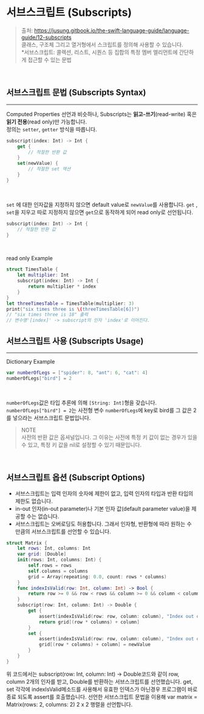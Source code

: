 # 서브스크립트 (Subscripts)

> 출처: https://jusung.gitbook.io/the-swift-language-guide/language-guide/12-subscripts  
> 클래스, 구조체 그리고 열거형에서 스크립트를 정의해 사용할 수 있습니다.  
> \*서브스크립트: 콜렉션, 리스트, 시퀀스 등 집합의 특정 멤버 엘리먼트에 간단하게 접근할 수 있는 문법

<br>

## 서브스크립트 문법 (Subscripts Syntax)

---

Computed Properties 선언과 비슷하나, Subscripts는 **읽고-쓰기**(read-write) 혹은 **읽기 전용**(read only)만 가능합니다.  
정의는 `setter`, `getter` 방식을 따릅니다.

```swift
subscript(index: Int) -> Int {
    get {
        // 적절한 반환 값
    }
    set(newValue) {
        // 적절한 set 액션
    }
}
```

<br>

`set` 에 대한 인자값을 지정하지 않으면 default value로 `newValue`를 사용합니다. `get` , `set`을 지우고 따로 지정하지 않으면 `get`으로 동작하게 되어 read only로 선언됩니다.

```swift
subscript(index: Int) -> Int {
    // 적절한 반환 값
}
```

<br>

read only Example

```swift
struct TimesTable {
    let multiplier: Int
    subscript(index: Int) -> Int {
        return multiplier * index
    }
}
let threeTimesTable = TimesTable(multiplier: 3)
print("six times three is \(threeTimesTable[6])")
// "six times three is 18" 출력
// 변수명'[index]' -> subscript의 인자 'index'로 이어진다.
```

## 서브스크립트 사용 (Subscripts Usage)

---

Dictionary Example

```swift
var numberOfLegs = ["spider": 8, "ant": 6, "cat": 4]
numberOfLegs["bird"] = 2
```

<br>

`numberOfLegs`값은 타입 추론에 의해 `[String: Int]`형을 갖습니다. `numberOfLegs["bird"] = 2`는 사전형 변수 `numberOfLegs`에 key로 bird를 그 값은 2를 넣으라는 서브스크립트 문법입니다.

> NOTE  
> 사전의 반환 값은 옵셔널입니다. 그 이유는 사전에 특정 키 값이 없는 경우가 있을 수 있고, 특정 키 값을 nil로 설정할 수 있기 때문입니다.

<br>

## 서브스크립트 옵션 (Subscript Options)

- 서브스크립트는 입력 인자의 숫자에 제한이 없고, 입력 인자의 타입과 반환 타입의 제한도 없습니다.
- in-out 인자(in-out parameter)나 기본 인자 값(default parameter value)을 제공할 수는 없습니다.
- 서브스크립트는 오버로딩도 허용합니다. 그래서 인자형, 반환형에 따라 원하는 수 만큼의 서브스크립트를 선언할 수 있습니다.

```swift
struct Matrix {
    let rows: Int, columns: Int
    var grid: [Double]
    init(rows: Int, columns: Int) {
        self.rows = rows
        self.columns = columns
        grid = Array(repeating: 0.0, count: rows * columns)
    }
    func indexIsValid(row: Int, column: Int) -> Bool {
        return row >= 0 && row < rows && column >= 0 && column < columns
    }
    subscript(row: Int, column: Int) -> Double {
        get {
            assert(indexIsValid(row: row, column: column), "Index out of range")
            return grid[(row * columns) + column]
        }
        set {
            assert(indexIsValid(row: row, column: column), "Index out of range")
            grid[(row * columns) + column] = newValue
        }
    }
}
```

위 코드에서는 subscript(row: Int, column: Int) -> Double코드와 같이 row, column 2개의 인자를 받고, Double를 반환하는 서브스크립트를 선언했습니다. get, set 각각에 indexIsValid메소드를 사용해서 유효한 인덱스가 아닌경우 프로그램이 바로 종료 되도록 assert를 호출했습니다. 선언한 서브스크립트 문법을 이용해 var matrix = Matrix(rows: 2, columns: 2) 2 x 2 행렬을 선언합니다.
